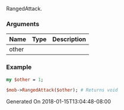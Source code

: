 RangedAttack.
### Arguments
**Name**|**Type**|**Description**
:---|:---|:---
other||

### Example

```perl
my $other = 1;

$mob->RangedAttack($other); # Returns void
```


Generated On 2018-01-15T13:04:48-08:00